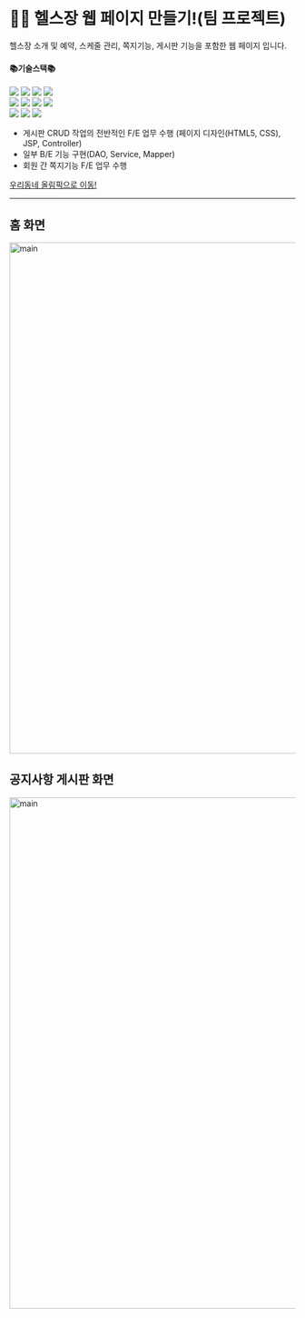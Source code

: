 # 💪🏻 헬스장 웹 페이지 만들기!(팀 프로젝트)  
헬스장 소개 및 예약, 스케줄 관리, 쪽지기능, 게시판 기능을 포함한 웹 페이지 입니다.   
#### 📚기술스택📚
<img src="https://img.shields.io/badge/HTML5-E34F26?style=flat&logo=HTML5&logoColor=white"/> <img src="https://img.shields.io/badge/CSS3-1572B6?style=flat&logo=CSS3&logoColor=white"/> <img src="https://img.shields.io/badge/JavaScript-F7Df1E?style=flat&logo=JavaScript&logoColor=white"/> <img src="https://img.shields.io/badge/jQuery-0769AD?style=flat&logo=jQuery&logoColor=white"/>  
<img src="https://img.shields.io/badge/Spring-6DB33F?style=flat&logo=Spring&logoColor=white"/> <img src="https://img.shields.io/badge/Visual Studio Code-007ACC?style=flat&logo=Visual Studio Code&logoColor=white"/> <img src="https://img.shields.io/badge/GitHub-181717?style=flat&logo=GitHub&logoColor=white"/>
<img src="https://img.shields.io/badge/Discord-5865F2?style=flat&logo=Discord&logoColor=white"/>  
<img src="https://img.shields.io/badge/Tomcat-F8DC75?style=flat&logo=Apache Tomcat&logoColor=white"/> <img src="https://img.shields.io/badge/Discord-5865F2?style=flat&logo=Discord&logoColor=white"/> <img src="https://img.shields.io/badge/MySQL-4479A1?style=flat&logo=MySQL&logoColor=white"/>

- 게시판 CRUD 작업의 전반적인 F/E 업무 수행 (페이지 디자인(HTML5, CSS), JSP, Controller)  
- 일부 B/E 기능 구현(DAO, Service, Mapper)  
- 회원 간 쪽지기능 F/E 업무 수행

 
[우리동네 올림픽으로 이동!](https://http://ourtownolympic.kro.kr/)

---
## 홈 화면
<img width="900" alt="main" src="https://user-images.githubusercontent.com/121228651/221135181-9af88ad2-8380-4b52-8bd5-3defa0a9b094.png">  

## 공지사항 게시판 화면  
<img width="900" alt="main" src="https://user-images.githubusercontent.com/121228651/221140250-45aef855-fc5b-402e-a885-a4efbbad430d.png">  
